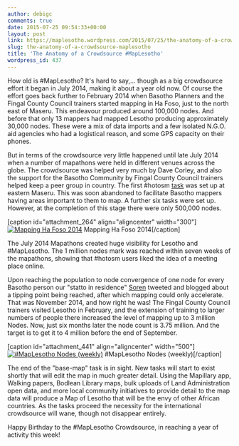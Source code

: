 ```yaml
---
author: debigc
comments: true
date: 2015-07-25 09:54:33+00:00
layout: post
link: https://maplesotho.wordpress.com/2015/07/25/the-anatomy-of-a-crowdsource-maplesotho/
slug: the-anatomy-of-a-crowdsource-maplesotho
title: 'The Anatomy of a Crowdsource #MapLesotho'
wordpress_id: 437
---
```


How old is #MapLesotho? It's hard to say,... though as a big crowdsource effort it began in July 2014, making it about a year old now. Of course the effort goes back further to February 2014 when Basotho Planners and the Fingal County Council trainers started mapping in Ha Foso, just to the north east of Maseru. This endeavour produced around 100,000 nodes. And before that only 13 mappers had mapped Lesotho producing approximately 30,000 nodes. These were a mix of data imports and a few isolated N.G.O. aid agencies who had a logistical reason, and some GPS capacity on their phones.

But in terms of the crowdsource very little happened until late July 2014 when a number of mapathons were held in different venues across the globe. The crowdsource was helped very much by Dave Corley, and also the support for the Basotho Community by Fingal County Council trainers helped keep a peer group in country. The first #hotosm [task](http://tasks.hotosm.org/project/464) was set up at eastern Maseru. This was soon abandoned to facilitate Basotho mappers having areas important to them to map. A further six tasks were set up. However, at the completion of this stage there were only 500,000 nodes.

[caption id="attachment_264" align="aligncenter" width="300"][![Mapping Ha Foso 2014](https://maplesotho.files.wordpress.com/2014/12/800px-lesotho_mappers.jpg?w=300)](https://maplesotho.files.wordpress.com/2014/12/800px-lesotho_mappers.jpg) Mapping Ha Foso 2014[/caption]

The July 2014 Mapathons created huge visibility for Lesotho and #MapLesotho. The 1 million nodes mark was reached within seven weeks of the mapathons, showing that #hotosm users liked the idea of a meeting place online.

Upon reaching the population to node convergence of one node for every Basotho person our "statto in residence" [Soren](https://maplesotho.wordpress.com/2014/11/30/maplesotho-reaches-another-landmark-one-node-per-mosotho-citizen/) tweeted and blogged about a tipping point being reached, after which mapping could only accelerate. That was November 2014, and how right he was! The Fingal County Council trainers visited Lesotho in February, and the extension of training to larger numbers of people there increased the level of mapping up to 3 million Nodes. Now, just six months later the node count is 3.75 million. And the target is to get it to 4 million before the end of September.

[caption id="attachment_441" align="aligncenter" width="500"][![#MapLesotho Nodes (weekly)](https://maplesotho.files.wordpress.com/2015/07/stats.jpg?w=300)](https://maplesotho.files.wordpress.com/2015/07/stats.jpg) #MapLesotho Nodes (weekly)[/caption]

The end of the "base-map" task is in sight. New tasks will start to exist shortly that will edit the map in much greater detail. Using the Mapillary app, Walking papers, Bodlean Library maps, bulk uploads of Land Administration open data, and more local community initiatives to provide detail to the map data will produce a Map of Lesotho that will be the envy of other African countries. As the tasks proceed the necessity for the international crowdsource will wane, though not disappear entirely.

Happy Birthday to the #MapLesotho Crowdsource, in reaching a year of activity this week!
